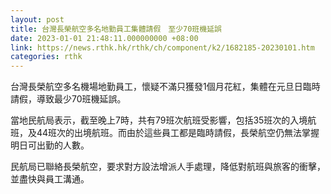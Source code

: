 ```yaml
---
layout: post
title: 台灣長榮航空多名地勤員工集體請假　至少70班機延誤
date: 2023-01-01 21:48:11.000000000 +08:00
link: https://news.rthk.hk/rthk/ch/component/k2/1682185-20230101.htm
categories: rthk
---
```


台灣長榮航空多名機場地勤員工，懷疑不滿只獲發1個月花紅，集體在元旦日臨時請假，導致最少70班機延誤。

當地民航局表示，截至晚上7時，共有79班次航班受影響，包括35班次的入境航班，及44班次的出境航班。而由於這些員工都是臨時請假，長榮航空仍無法掌握明日可出勤的人數。

民航局已聯絡長榮航空，要求對方設法增派人手處理，降低對航班與旅客的衝擊，並盡快與員工溝通。
